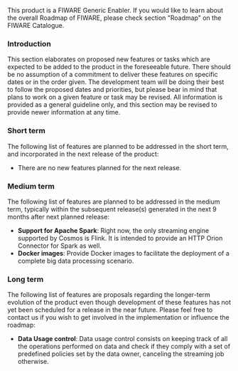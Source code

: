 This product is a FIWARE Generic Enabler.  If you would like to learn about the overall Roadmap of FIWARE, please check section "Roadmap" on the FIWARE Catalogue.

### Introduction
This section elaborates on proposed new features or tasks which are expected to be added to the product in the  foreseeable future.  There should be  no assumption of a commitment to deliver these features on specific dates or in the order given. The development team will be doing their best to follow the proposed dates and priorities, but please bear in mind that plans to work on a given feature or task may be revised.  All information is provided as a general guideline only,  and this section may be revised to provide newer information at any time.

### Short term
The following list of features are planned to be addressed in the short term, and incorporated in the next release of the product:

* There are no new features planned for the next release.

### Medium term
The following list of features are planned to be addressed in the medium term, typically within the subsequent release(s) generated in the next 9 months after next planned release:
 * **Support for Apache Spark**: Right now, the only streaming engine supported by Cosmos is Flink. It is intended to provide an HTTP Orion Connector for Spark as well.
 * **Docker images**: Provide Docker images to facilitate the deployment of a complete big data processing scenario.

### Long term

The following list of features are proposals regarding the longer-term evolution of the product even though development of these features has not yet been scheduled for a release in the near future. Please feel free to contact us if you wish to get involved in the implementation or influence the roadmap:

* **Data Usage control**: Data usage control consists on keeping track of all the operations performed on data and check if they comply with a set of predefined policies set by the data owner, canceling the streaming job otherwise.
